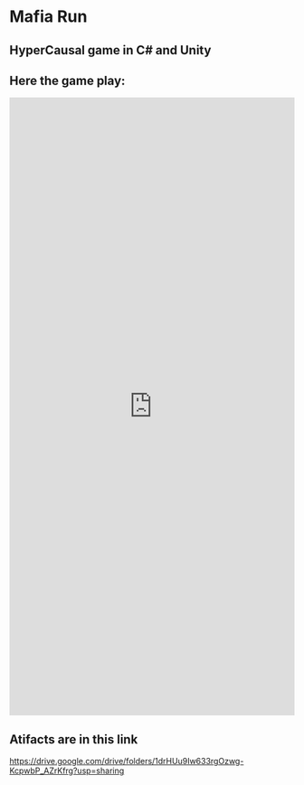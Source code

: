 # Mafia Run 
##  HyperCausal game in C# and Unity

## Here the game play:

<div style="position: relative; padding-bottom: 216.66666666666666%; height: 0;"><iframe src="https://www.loom.com/embed/c28e2fae91f942629f65782a40329533?sid=143c8784-735f-4ee9-b3b0-c6bed431a638" frameborder="0" webkitallowfullscreen mozallowfullscreen allowfullscreen style="position: absolute; top: 0; left: 0; width: 100%; height: 100%;"></iframe></div>

## Atifacts are in this link 

https://drive.google.com/drive/folders/1drHUu9Iw633rgOzwg-KcpwbP_AZrKfrg?usp=sharing


